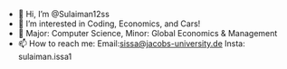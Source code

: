 - 👋 Hi, I’m @Sulaiman12ss
- 👀 I’m interested in Coding, Economics, and Cars!
- 🌱 Major: Computer Science, Minor: Global Economics & Management
- 📫 How to reach me: 
Email:sissa@jacobs-university.de
Insta: sulaiman.issa1




<!---
Sulaiman12ss/Sulaiman12ss is a ✨ special ✨ repository because its `README.md` (this file) appears on your GitHub profile.
You can click the Preview link to take a look at your changes.
--->
